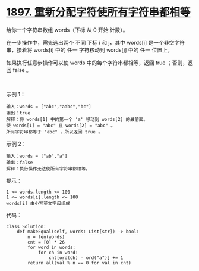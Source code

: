 # [1897. 重新分配字符使所有字符串都相等](https://leetcode.cn/problems/redistribute-characters-to-make-all-strings-equal/)

给你一个字符串数组 words（下标 从 0 开始 计数）。

在一步操作中，需先选出两个 不同 下标 i 和 j，其中 words[i] 是一个非空字符串，接着将 words[i] 中的 任一 字符移动到 words[j] 中的 任一 位置上。

如果执行任意步操作可以使 words 中的每个字符串都相等，返回 true ；否则，返回 false 。

 

示例 1：
```
输入：words = ["abc","aabc","bc"]
输出：true
解释：将 words[1] 中的第一个 'a' 移动到 words[2] 的最前面。
使 words[1] = "abc" 且 words[2] = "abc" 。
所有字符串都等于 "abc" ，所以返回 true 。
```
示例 2：
```
输入：words = ["ab","a"]
输出：false
解释：执行操作无法使所有字符串都相等。
```

提示：
```
1 <= words.length <= 100
1 <= words[i].length <= 100
words[i] 由小写英文字母组成
```

代码：
```python3
class Solution:
    def makeEqual(self, words: List[str]) -> bool:
        n = len(words)
        cnt = [0] * 26
        for word in words:
            for ch in word:
                cnt[ord(ch) - ord("a")] += 1
        return all(val % n == 0 for val in cnt)
```